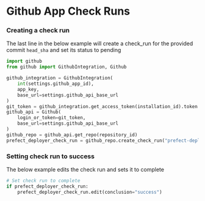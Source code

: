 # Github App Check Runs

### Creating a check run
The last line in the below example will create a check_run for the provided commit `head_sha` and set its status to pending
```Python
import github
from github import GithubIntegration, Github

github_integration = GithubIntegration(
    int(settings.github_app_id),
    app_key,
    base_url=settings.github_api_base_url
)
git_token = github_integration.get_access_token(installation_id).token
github_api = Github(
    login_or_token=git_token,
    base_url=settings.github_api_base_url
)
github_repo = github_api.get_repo(repository_id)
prefect_deployer_check_run = github_repo.create_check_run("prefect-deployer-check", head_sha)
```

### Setting check run to success
The below example edits the check run and sets it to complete
```Python
# Set check run to complete
if prefect_deployer_check_run:
    prefect_deployer_check_run.edit(conclusion="success")
```